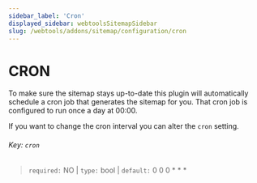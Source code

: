 ```yaml
---
sidebar_label: 'Cron'
displayed_sidebar: webtoolsSitemapSidebar
slug: /webtools/addons/sitemap/configuration/cron
---
```


# CRON

To make sure the sitemap stays up-to-date this plugin will automatically schedule a cron job that generates the sitemap for you. That cron job is configured to run once a day at 00:00.

If you want to change the cron interval you can alter the `cron` setting.

###### Key: `cron `

> `required:` NO | `type:` bool | `default:` 0 0 0 * * *